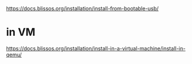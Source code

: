 https://docs.blissos.org/installation/install-from-bootable-usb/

# in VM
https://docs.blissos.org/installation/install-in-a-virtual-machine/install-in-qemu/
